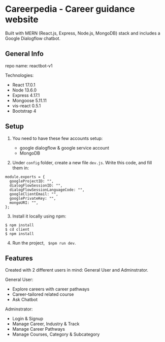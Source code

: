 # Careerpedia - Career guidance website
Built with MERN (React.js, Express, Node.js, MongoDB) stack and includes a Google Dialogflow chatbot.

## General Info
repo name: reactbot-v1

Technologies: 
  - React 17.0.1
  - Node 13.6.0
  - Express 4.17.1
  - Mongoose 5.11.11
  - vis-react 0.5.1
  - Bootstrap 4

## Setup 
1.  You need to have these few accounts setup:
    * google dialogflow & google service account
    * MongoDB

2. Under ```config``` folder, create a new file ```dev.js```.
Write this code, and fill them in: 
```
module.exports = {
  googleProjectID: "",
  dialogFlowSessionID: "",
  dialogFlowSessionLanguageCode: "",
  googleClientEmail: "",
  googlePrivateKey: "",
  mongoURI: "",
};
```

3. Install it locally using npm: 
```
$ npm install
$ cd client
$ npm install
```

4. Run the project, ``` $npm run dev```.

## Features 
Created with 2 different users in mind: General User and Adminstrator.

General User:
* Explore careers with career pathways
* Career-tailored related course
* Ask Chatbot

Adminstrator: 
* Login & Signup
* Manage Career, Industry & Track
* Manage Career Pathways
* Manage Courses, Category & Subcategory 
